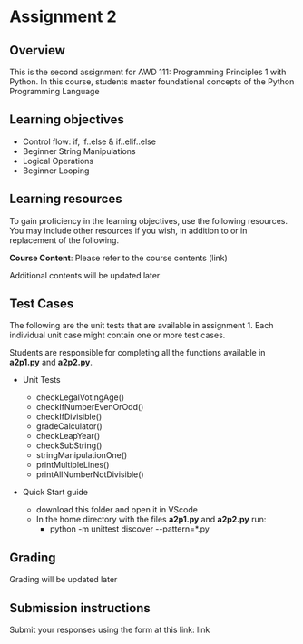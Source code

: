 # Assignment 2

## Overview

This is the second assignment for AWD 111: Programming Principles 1 with Python. In this course, students master foundational concepts of the Python Programming Language

## Learning objectives

+ Control flow: if, if..else & if..elif..else
+ Beginner String Manipulations
+ Logical Operations
+ Beginner Looping

## Learning resources 

To gain proficiency in the learning objectives, use the following resources. You may include other resources if you wish, in addition to or in replacement of the following. 

__Course Content__: Please refer to the course contents (link)

Additional contents will be updated later 

## Test Cases
The following are the unit tests that are available in assignment 1. Each individual unit case might contain one or more test cases.

Students are responsible for completing all the functions available in __a2p1.py__ and __a2p2.py__. 

- Unit Tests
    - checkLegalVotingAge()
    - checkIfNumberEvenOrOdd()
    - checkIfDivisible()
    - gradeCalculator()
    - checkLeapYear()
    - checkSubString()
    - stringManipulationOne()
    - printMultipleLines()
    - printAllNumberNotDivisible()

- Quick Start guide
    - download this folder and open it in VScode
    - In the home directory with the files __a2p1.py__ and __a2p2.py__ run:
        - python -m unittest discover --pattern=*.py

## Grading
Grading will be updated later

## Submission instructions

Submit your responses using the form at this link: link